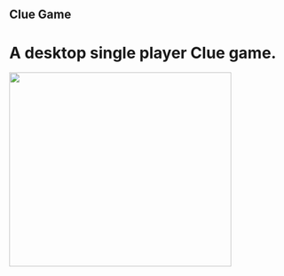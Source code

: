 ## Clue Game 
# A desktop single player Clue game. 

<img src="https://github.com/meack2/Clue/blob/main/clue.gif?raw=true" width="400" height="350" />
